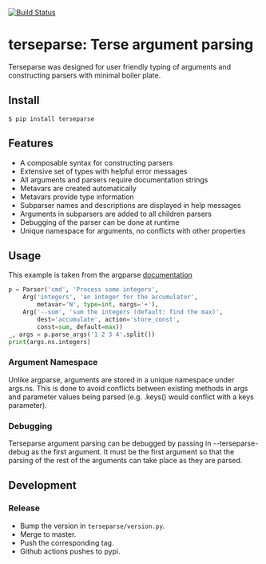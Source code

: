 [![Build Status](https://travis-ci.org/jthacker/terseparse.svg?branch=master)](https://travis-ci.org/jthacker/terseparse)

# terseparse: Terse argument parsing

Terseparse was designed for user friendly typing of arguments and constructing parsers with minimal boiler plate.

## Install

```
$ pip install terseparse
```

## Features

- A composable syntax for constructing parsers
- Extensive set of types with helpful error messages
- All arguments and parsers require documentation strings
- Metavars are created automatically
- Metavars provide type information
- Subparser names and descriptions are displayed in help messages
- Arguments in subparsers are added to all children parsers
- Debugging of the parser can be done at runtime
- Unique namespace for arguments, no conflicts with other properties

## Usage

This example is taken from the argparse [documentation](https://docs.python.org/3/library/argparse.html#example)

```python
p = Parser('cmd', 'Process some integers',
    Arg('integers', 'an integer for the accumulator',
        metavar='N', type=int, nargs='+'),
    Arg('--sum', 'sum the integers (default: find the max)',
        dest='accumulate', action='store_const',
        const=sum, default=max))
_, args = p.parse_args('1 2 3 4'.split())
print(args.ns.integers)
```

### Argument Namespace

Unlike argparse, arguments are stored in a unique namespace under args.ns.
This is done to avoid conflicts between existing methods in args and parameter
values being parsed (e.g. .keys() would conflict with a keys parameter).

### Debugging

Terseparse argument parsing can be debugged by passing in --terseparse-debug
as the first argument. It must be the first argument so that the parsing of the rest
of the arguments can take place as they are parsed.

## Development

### Release

- Bump the version in `terseparse/version.py`.
- Merge to master.
- Push the corresponding tag.
- Github actions pushes to pypi.
